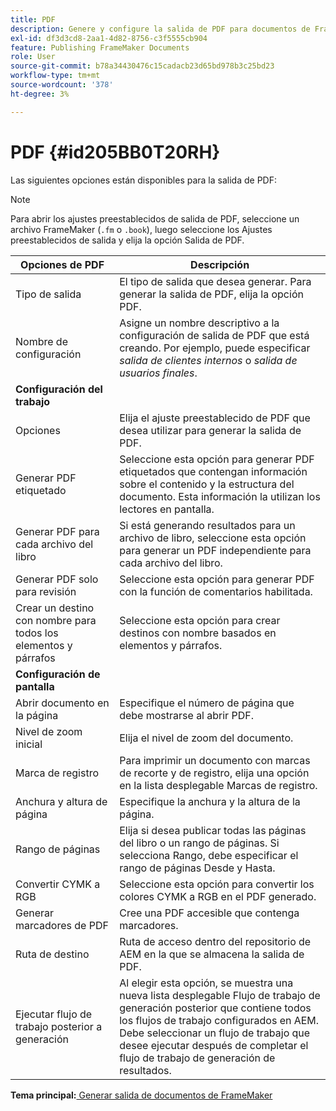 ```yaml
---
title: PDF
description: Genere y configure la salida de PDF para documentos de FrameMaker en AEM Guides.
exl-id: df3d3cd8-2aa1-4d82-8756-c3f5555cb904
feature: Publishing FrameMaker Documents
role: User
source-git-commit: b78a34430476c15cadacb23d65bd978b3c25bd23
workflow-type: tm+mt
source-wordcount: '378'
ht-degree: 3%

---
```


# PDF {#id205BB0T20RH}

Las siguientes opciones están disponibles para la salida de PDF:

>[!NOTE]
>
> Para abrir los ajustes preestablecidos de salida de PDF, seleccione un archivo FrameMaker \(`.fm` o `.book`\), luego seleccione los Ajustes preestablecidos de salida y elija la opción Salida de PDF.

| Opciones de PDF | Descripción |
|-----------|-----------|
| Tipo de salida | El tipo de salida que desea generar. Para generar la salida de PDF, elija la opción PDF. |
| Nombre de configuración | Asigne un nombre descriptivo a la configuración de salida de PDF que está creando. Por ejemplo, puede especificar *salida de clientes internos* o *salida de usuarios finales*. |
| **Configuración del trabajo** |
| Opciones | Elija el ajuste preestablecido de PDF que desea utilizar para generar la salida de PDF. |
| Generar PDF etiquetado | Seleccione esta opción para generar PDF etiquetados que contengan información sobre el contenido y la estructura del documento. Esta información la utilizan los lectores en pantalla. |
| Generar PDF para cada archivo del libro | Si está generando resultados para un archivo de libro, seleccione esta opción para generar un PDF independiente para cada archivo del libro. |
| Generar PDF solo para revisión | Seleccione esta opción para generar PDF con la función de comentarios habilitada. |
| Crear un destino con nombre para todos los elementos y párrafos | Seleccione esta opción para crear destinos con nombre basados en elementos y párrafos. |
| **Configuración de pantalla** |
| Abrir documento en la página | Especifique el número de página que debe mostrarse al abrir PDF. |
| Nivel de zoom inicial | Elija el nivel de zoom del documento. |
| Marca de registro | Para imprimir un documento con marcas de recorte y de registro, elija una opción en la lista desplegable Marcas de registro. |
| Anchura y altura de página | Especifique la anchura y la altura de la página. |
| Rango de páginas | Elija si desea publicar todas las páginas del libro o un rango de páginas. Si selecciona Rango, debe especificar el rango de páginas Desde y Hasta. |
| Convertir CYMK a RGB | Seleccione esta opción para convertir los colores CYMK a RGB en el PDF generado. |
| Generar marcadores de PDF | Cree una PDF accesible que contenga marcadores. |
| Ruta de destino | Ruta de acceso dentro del repositorio de AEM en la que se almacena la salida de PDF. |
| Ejecutar flujo de trabajo posterior a generación | Al elegir esta opción, se muestra una nueva lista desplegable Flujo de trabajo de generación posterior que contiene todos los flujos de trabajo configurados en AEM. Debe seleccionar un flujo de trabajo que desee ejecutar después de completar el flujo de trabajo de generación de resultados. |

**Tema principal:**[ Generar salida de documentos de FrameMaker](fm-output-generatation.md)
